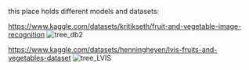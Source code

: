 ﻿this place holds different models and datasets:



https://www.kaggle.com/datasets/kritikseth/fruit-and-vegetable-image-recognition
![tree_db2](https://github.com/user-attachments/assets/e7b0a736-b253-4241-896f-49691b2f4aec)


https://www.kaggle.com/datasets/henningheyen/lvis-fruits-and-vegetables-dataset
![tree_LVIS](https://github.com/user-attachments/assets/0a2c788a-6383-426e-ad96-5a0b49479b62)
